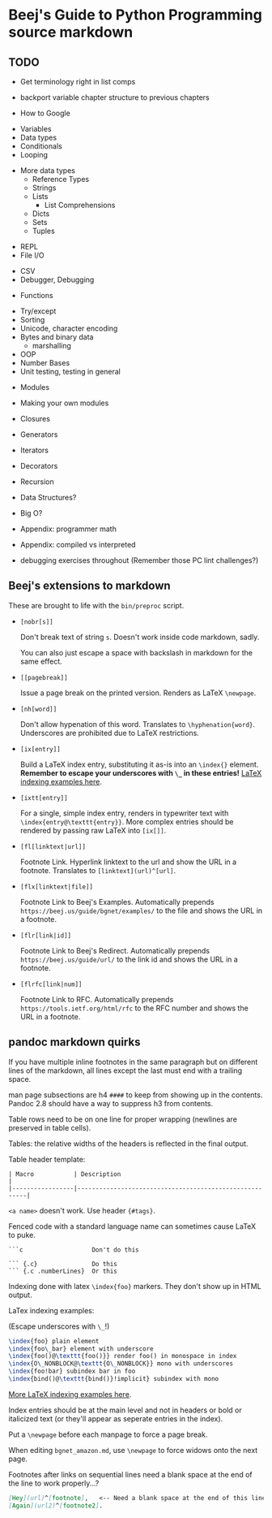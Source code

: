 # Beej's Guide to Python Programming source markdown

## TODO
* Get terminology right in list comps
* backport variable chapter structure to previous chapters

* How to Google
- Variables
- Data types
- Conditionals
- Looping
* More data types
  - Reference Types
  - Strings
  - Lists
    - List Comprehensions
  - Dicts
  * Sets
  * Tuples
- REPL
- File I/O
* CSV
* Debugger, Debugging
- Functions
* Try/except
* Sorting
* Unicode, character encoding
* Bytes and binary data
  * marshalling
* OOP
* Number Bases
* Unit testing, testing in general
- Modules
* Making your own modules
* Closures
* Generators
* Iterators
* Decorators

* Recursion
* Data Structures?
* Big O?

- Appendix: programmer math
* Appendix: compiled vs interpreted

* debugging exercises throughout (Remember those PC lint challenges?)


## Beej's extensions to markdown

These are brought to life with the `bin/preproc` script.

* `[nobr[s]]`

  Don't break text of string `s`. Doesn't work inside code markdown,
  sadly.

  You can also just escape a space with backslash in markdown for the
  same effect.

* `[[pagebreak]]`

  Issue a page break on the printed version. Renders as LaTeX
  `\newpage`.

* `[nh[word]]`

  Don't allow hypenation of this word. Translates to
  `\hyphenation{word}`. Underscores are prohibited due to LaTeX
  restrictions.

* `[ix[entry]]`

  Build a LaTeX index entry, substituting it as-is into an `\index{}`
  element. **Remember to escape your underscores with `\_` in these
  entries!** [LaTeX indexing examples
  here](https://en.wikibooks.org/wiki/LaTeX/Indexing#Sophisticated_indexing).

* `[ixtt[entry]]`

  For a single, simple index entry, renders in typewriter text with
  `\index{entry@\texttt{entry}}`.  More complex entries should be
  rendered by passing raw LaTeX into `[ix[]]`.

* `[fl[linktext|url]]`

  Footnote Link. Hyperlink linktext to the url and show the URL in a
  footnote. Translates to `[linktext](url)^[url]`.
    
* `[flx[linktext|file]]`

  Footnote Link to Beej's Examples. Automatically prepends
  `https://beej.us/guide/bgnet/examples/` to the file and shows the URL
  in a footnote.

* `[flr[link|id]]`

   Footnote Link to Beej's Redirect. Automatically prepends
   `https://beej.us/guide/url/` to the link id and shows the URL in a
   footnote.

* `[flrfc[link|num]]`

   Footnote Link to RFC. Automatically prepends
   `https://tools.ietf.org/html/rfc` to the RFC number and shows the URL
   in a footnote.
   

## pandoc markdown quirks

If you have multiple inline footnotes in the same paragraph but on
different lines of the markdown, all lines except the last must end with
a trailing space.

man page subsections are h4 `####` to keep from showing up in the
contents. Pandoc 2.8 should have a way to suppress h3 from contents.

Table rows need to be on one line for proper wrapping (newlines are
preserved in table cells).

Tables: the relative widths of the headers is reflected in the final
output.

Table header template:

```
| Macro           | Description                                            |
|-----------------|--------------------------------------------------------|
```

`<a name>` doesn't work. Use header `{#tags}`.

Fenced code with a standard language name can sometimes cause LaTeX to puke.

````
```c                   Don't do this

``` {.c}               Do this
``` {.c .numberLines}  Or this
````

Indexing done with latex `\index{foo}` markers. They don't show up in
HTML output.

LaTex indexing examples:

(Escape underscores with `\_`!)

```latex
\index{foo} plain element
\index{foo\_bar} element with underscore
\index{foo()@\texttt{foo()}} render foo() in monospace in index
\index{O\_NONBLOCK@\texttt{O\_NONBLOCK}} mono with underscores
\index{foo!bar} subindex bar in foo
\index{bind()@\texttt{bind()}!implicit} subindex with mono
```

[More LaTeX indexing examples
here](https://en.wikibooks.org/wiki/LaTeX/Indexing#Sophisticated_indexing).

Index entries should be at the main level and not in headers or bold or
italicized text (or they'll appear as seperate entries in the index).

Put a `\newpage` before each manpage to force a page break.

When editing `bgnet_amazon.md`, use `\newpage` to force widows onto the
next page.

Footnotes after links on sequential lines need a blank space at the end
of the line to work properly...?

```markdown
[Hey](url)^[footnote],   <-- Need a blank space at the end of this line
[Again](url2)^[footnote2].
```


